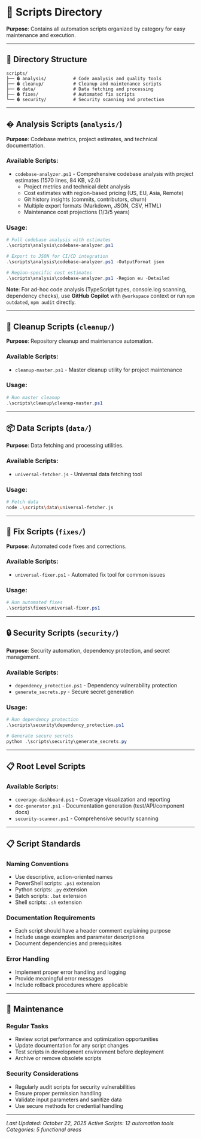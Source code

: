 # 🔧 Scripts Directory

**Purpose**: Contains all automation scripts organized by category for easy maintenance and execution.

---

## 📂 **Directory Structure**

```
scripts/
├── � analysis/          # Code analysis and quality tools
├── � cleanup/           # Cleanup and maintenance scripts
├── � data/              # Data fetching and processing
├── � fixes/             # Automated fix scripts
└── � security/          # Security scanning and protection
```

---

## � **Analysis Scripts** (`analysis/`)

**Purpose**: Codebase metrics, project estimates, and technical documentation.

### Available Scripts:
- `codebase-analyzer.ps1` - Comprehensive codebase analysis with project estimates (1570 lines, 84 KB, v2.0)
  - Project metrics and technical debt analysis
  - Cost estimates with region-based pricing (US, EU, Asia, Remote)
  - Git history insights (commits, contributors, churn)
  - Multiple export formats (Markdown, JSON, CSV, HTML)
  - Maintenance cost projections (1/3/5 years)

### Usage:
```powershell
# Full codebase analysis with estimates
.\scripts\analysis\codebase-analyzer.ps1

# Export to JSON for CI/CD integration
.\scripts\analysis\codebase-analyzer.ps1 -OutputFormat json

# Region-specific cost estimates
.\scripts\analysis\codebase-analyzer.ps1 -Region eu -Detailed
```

**Note**: For ad-hoc code analysis (TypeScript types, console.log scanning, dependency checks), use **GitHub Copilot** with `@workspace` context or run `npm outdated`, `npm audit` directly.

---

## 🧹 **Cleanup Scripts** (`cleanup/`)

**Purpose**: Repository cleanup and maintenance automation.

### Available Scripts:
- `cleanup-master.ps1` - Master cleanup utility for project maintenance

### Usage:
```powershell
# Run master cleanup
.\scripts\cleanup\cleanup-master.ps1
```

---

## 📦 **Data Scripts** (`data/`)

**Purpose**: Data fetching and processing utilities.

### Available Scripts:
- `universal-fetcher.js` - Universal data fetching tool

### Usage:
```bash
# Fetch data
node .\scripts\data\universal-fetcher.js
```

---

## 🔧 **Fix Scripts** (`fixes/`)

**Purpose**: Automated code fixes and corrections.

### Available Scripts:
- `universal-fixer.ps1` - Automated fix tool for common issues

### Usage:
```powershell
# Run automated fixes
.\scripts\fixes\universal-fixer.ps1
```

---

## 🔒 **Security Scripts** (`security/`)

**Purpose**: Security automation, dependency protection, and secret management.

### Available Scripts:
- `dependency_protection.ps1` - Dependency vulnerability protection
- `generate_secrets.py` - Secure secret generation

### Usage:
```powershell
# Run dependency protection
.\scripts\security\dependency_protection.ps1

# Generate secure secrets
python .\scripts\security\generate_secrets.py
```

---

## 📋 **Root Level Scripts**

### Available Scripts:
- `coverage-dashboard.ps1` - Coverage visualization and reporting
- `doc-generator.ps1` - Documentation generation (test/API/component docs)
- `security-scanner.ps1` - Comprehensive security scanning

---

## 📋 **Script Standards**

### **Naming Conventions**
- Use descriptive, action-oriented names
- PowerShell scripts: `.ps1` extension
- Python scripts: `.py` extension
- Batch scripts: `.bat` extension
- Shell scripts: `.sh` extension

### **Documentation Requirements**
- Each script should have a header comment explaining purpose
- Include usage examples and parameter descriptions
- Document dependencies and prerequisites

### **Error Handling**
- Implement proper error handling and logging
- Provide meaningful error messages
- Include rollback procedures where applicable

---

## 🔄 **Maintenance**

### **Regular Tasks**
- Review script performance and optimization opportunities
- Update documentation for any script changes
- Test scripts in development environment before deployment
- Archive or remove obsolete scripts

### **Security Considerations**
- Regularly audit scripts for security vulnerabilities
- Ensure proper permission handling
- Validate input parameters and sanitize data
- Use secure methods for credential handling

---

*Last Updated: October 22, 2025*
*Active Scripts: 12 automation tools*
*Categories: 5 functional areas*
